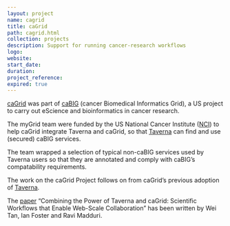 ```yaml
---
layout: project
name: cagrid
title: caGrid
path: cagrid.html
collection: projects
description: Support for running cancer-research workflows
logo:
website:
start_date:
duration:
project_reference:
expired: true
---
```


[caGrid](http://www.cagrid.org/) was part of [caBIG](https://en.wikipedia.org/wiki/CaBIG) (cancer Biomedical Informatics Grid), a US project to carry out eScience and bioinformatics in cancer research.

The myGrid team were funded by the US National Cancer Institute ([NCI](http://www.cancer.gov/)) to help caGrid integrate Taverna and caGrid, so that [Taverna](http://www.taverna.org.uk/) can find and use (secured) caBIG services.

The team wrapped a selection of typical non-caBIG services used by Taverna users so that they are annotated and comply with caBIG’s compatability requirements.

The work on the caGrid Project follows on from caGrid’s previous adoption of [Taverna](http://www.taverna.org.uk/).

The [paper](http://dx.doi.org/10.1109/MIC.2008.120) “Combining the Power of Taverna and caGrid: Scientific Workflows that Enable Web-Scale Collaboration” has been written by Wei Tan, Ian Foster and Ravi Madduri.